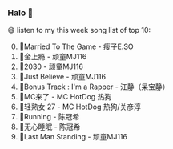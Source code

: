 

### Halo 👋

😄 listen to my this week song list of top 10:

0. 🌈Married To The Game - 瘦子E.SO
1. 🌈金上瘾 - 顽童MJ116
2. 🌈2030 - 顽童MJ116
3. 🌈Just Believe - 顽童MJ116
4. 🌈Bonus Track : I'm a Rapper - 江静（呆宝静）
5. 🌈MC来了 - MC HotDog 热狗
6. 🌈轻熟女 27 - MC HotDog 热狗/关彦淳
7. 🌈Running - 陈冠希
8. 🌈无心睡眠 - 陈冠希
9. 🌈Last Man Standing - 顽童MJ116

